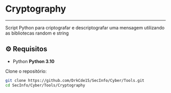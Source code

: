 # Cryptography
---
Script Python para criptografar e descriptografar uma mensagem utilizando as bibliotecas random e string

## ⚙️ Requisitos

- Python **Python 3.10** 

Clone o repositório:
```bash
git clone https://github.com/DrkCde15/SecInfo/Cyber/Tools.git
cd SecInfo/Cyber/Tools/Cryptography
